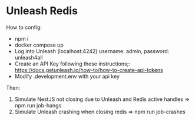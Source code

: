 # Unleash Redis
How to config:
- npm i
- docker compose up
- Log into Unleash (localhost:4242) username: admin, password: unleash4all
- Create an API Key following these instructions;: https://docs.getunleash.io/how-to/how-to-create-api-tokens
- Modify .development.env with your api key

Then:
1. Simulate NestJS not closing due to Unleash and Redis active handles => npm run job-hangs
2. Simulate Unleash crashing when closing redis => npm run job-crashes
